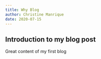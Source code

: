 ```yaml
---
title: Why Blog
author: Christine Manrique
date: 2020-07-15
---
```


## Introduction to my blog post
Great content of my first blog
